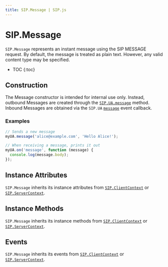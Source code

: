 ```yaml
---
title: SIP.Message | SIP.js
---
```

# SIP.Message

`SIP.Message` represents an instant message using the SIP MESSAGE request. By default, the message is treated as plain text. However, any valid content type may be specified.

* TOC
{:toc}

## Construction

The Message constructor is intended for internal use only. Instead, outbound Messages are created through the [`SIP.UA.message`](/api/0.5.0/ua/#messagetarget-body-options) method. Inbound Messages are obtained via the `SIP.UA` [`message`](/api/0.5.0/ua/#message) event callback.

### Examples

~~~ javascript
// Sends a new message
myUA.message('alice@example.com', 'Hello Alice!');
~~~

~~~ javascript
// When receiving a message, prints it out
myUA.on('message', function (message) {
  console.log(message.body);
});
~~~

## Instance Attributes

`SIP.Message` inherits its instance attributes from [`SIP.ClientContext`](/api/0.5.0/context/client/) or [`SIP.ServerContext`](/api/0.5.0/context/server/).

## Instance Methods

`SIP.Message` inherits its instance methods from [`SIP.ClientContext`](/api/0.5.0/context/client/) or [`SIP.ServerContext`](/api/0.5.0/context/server/).

## Events

`SIP.Message` inherits its events from [`SIP.ClientContext`](/api/0.5.0/context/client/) or [`SIP.ServerContext`](/api/0.5.0/context/server/).

<!--

### `message(options)` *(Client Only)*

Send this MESSAGE.

#### Parameters

Name                  | Type               | Description
----------------------|--------------------|--------------
`options`             |`Object`            |Optional `Object` with extra parameters (see below).
`options.extraHeaders`|`Array` of `Strings`|Extra SIP headers for the request.

#### Returns

Type | Description
-----|-------------
`SIP.Message`| This Message

-->

